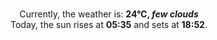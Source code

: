 <p  align="center"><br/>Currently, the weather is: <b> 24°C, <i>few clouds</i></b></br>Today, the sun rises at <b>05:35</b> and sets at <b>18:52</b>.</p>